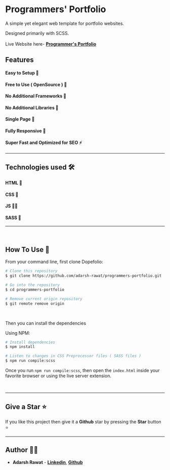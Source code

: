 # Programmers' Portfolio
A simple yet elegant web template for portfolio websites.

Designed primarily with SCSS.<br><br>
Live Website here- **[Programmer's Portfolio](https://adarsh-rawat.github.io/programmers-portfolio/)**

## Features

#### Easy to Setup 💯
#### Free to Use ( OpenSource ) 🥳
#### No Additional Frameworks 🤘
#### No Additional Libraries 🙌
#### Single Page 💎
#### Fully Responsive 🚀
#### Super Fast and Optimized for SEO ⚡
---

## Technologies used 🛠️

#### HTML 🤖
#### CSS 💖
#### JS 💁‍♂️
#### SASS 🚀

---
<br/>

## How To Use 🔧

From your command line, first clone Dopefolio:

```bash
# Clone this repository
$ git clone https://github.com/adarsh-rawat/programmers-portfolio.git

# Go into the repository
$ cd programmers-portfolio

# Remove current origin repository
$ git remote remove origin
```

<br/>

Then you can install the dependencies

Using NPM:

```bash
# Install dependencies
$ npm install

# Listen to changes in CSS Preprocessor files ( SASS files )
$ npm run compile:scss
```

Once you run `npm run compile:scss`, then open the `index.html` inside your favorite browser or using the live server extension.

<br>

---


## Give a Star ⭐

If you like this project then give it a **Github** star by pressing the **Star** button ⭐
<br>

---

## Author 👨‍💻

- **Adarsh Rawat** - **[Linkedin](https://www.linkedin.com/in/adarsh-rawat-0887b4223/)**, **[Github](https://github.com/adarsh-rawat)**
